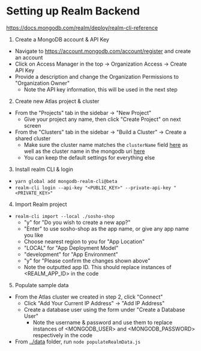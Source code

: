 # Setting up Realm Backend

https://docs.mongodb.com/realm/deploy/realm-cli-reference

1. Create a MongoDB account & API Key
  - Navigate to https://account.mongodb.com/account/register and create an account
  - Click on Access Manager in the top -> Organization Access -> Create API Key
  - Provide a description and change the Organization Permissions to "Organization Owner"
    - Note the API key information, this will be used in the next step

2. Create new Atlas project & cluster
  - From the "Projects" tab in the sidebar -> "New Project"
    - Give your project any name, then click "Create Project" on next screen
  - From the "Clusters" tab in the sidebar -> "Build a Cluster" -> Create a shared cluster
    - Make sure the cluster name matches the `clusterName` field [here](./sosho-shop/data_sources/mongodb-atlas/config.json) as well as the cluster name in the mongodb uri [here](./populateData.js)
    - You can keep the default settings for everything else

3. Install realm CLI & login
  - `yarn global add mongodb-realm-cli@beta`
  - `realm-cli login --api-key "<PUBLIC_KEY>" --private-api-key "<PRIVATE_KEY>"`

4. Import Realm project
  - `realm-cli import --local ./sosho-shop`
    - "y" for "Do you wish to create a new app?"
    - "Enter" to use sosho-shop as the app name, or give any app name you like
    - Choose nearest region to you for "App Location"
    - "LOCAL" for "App Deployment Model"
    - "development" for "App Environment"
    - "y" for "Please confirm the changes shown above"
    - Note the outputted app ID. This should replace instances of <REALM_APP_ID> in the code

5. Populate sample data
  - From the Atlas cluster we created in step 2, click "Connect"
    - Click "Add Your Current IP Address" -> "Add IP Address"
    - Create a database user using the form under "Create a Database User"
      - Note the username & password and use them to replace instances of <MONGODB_USER> and <MONGODB_PASSWORD> respectively in the code
  - From [../data](../data) folder, run `node populateRealmData.js`
